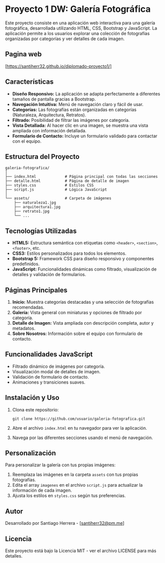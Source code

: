 # Proyecto 1 DW: Galería Fotográfica

Este proyecto consiste en una aplicación web interactiva para una galería fotográfica, desarrollada utilizando HTML, CSS, Bootstrap y JavaScript. La aplicación permite a los usuarios explorar una colección de fotografías organizadas por categorías y ver detalles de cada imagen.

## Pagina web

[https://santiherr32.github.io/diplomado-proyecto1/]

## Características

- **Diseño Responsivo:** La aplicación se adapta perfectamente a diferentes tamaños de pantalla gracias a Bootstrap.
- **Navegación Intuitiva:** Menú de navegación claro y fácil de usar.
- **Categorías:** Las fotografías están organizadas en categorías (Naturaleza, Arquitectura, Retratos).
- **Filtrado:** Posibilidad de filtrar las imágenes por categoría.
- **Vista Detallada:** Al hacer clic en una imagen, se muestra una vista ampliada con información detallada.
- **Formulario de Contacto:** Incluye un formulario validado para contactar con el equipo.

## Estructura del Proyecto

```
galeria-fotografica/
│
├── index.html             # Página principal con todas las secciones
├── detalle.html           # Página de detalle de imagen
├── styles.css             # Estilos CSS
├── script.js              # Lógica JavaScript
│
└── assets/                # Carpeta de imágenes
    ├── naturaleza1.jpg
    ├── arquitectura1.jpg
    ├── retrato1.jpg
    └── ...
```

## Tecnologías Utilizadas

- **HTML5:** Estructura semántica con etiquetas como `<header>`, `<section>`, `<footer>`, etc.
- **CSS3:** Estilos personalizados para todos los elementos.
- **Bootstrap 5:** Framework CSS para diseño responsivo y componentes predefinidos.
- **JavaScript:** Funcionalidades dinámicas como filtrado, visualización de detalles y validación de formularios.

## Páginas Principales

1. **Inicio:** Muestra categorías destacadas y una selección de fotografías recomendadas.
2. **Galería:** Vista general con miniaturas y opciones de filtrado por categoría.
3. **Detalle de Imagen:** Vista ampliada con descripción completa, autor y metadatos.
4. **Sobre Nosotros:** Información sobre el equipo con formulario de contacto.

## Funcionalidades JavaScript

- Filtrado dinámico de imágenes por categoría.
- Visualización modal de detalles de imagen.
- Validación de formulario de contacto.
- Animaciones y transiciones suaves.

## Instalación y Uso

1. Clona este repositorio:
   ```
   git clone https://github.com/usuario/galeria-fotografica.git
   ```

2. Abre el archivo `index.html` en tu navegador para ver la aplicación.

3. Navega por las diferentes secciones usando el menú de navegación.

## Personalización

Para personalizar la galería con tus propias imágenes:

1. Reemplaza las imágenes en la carpeta `assets` con tus propias fotografías.
2. Edita el array `imagenes` en el archivo `script.js` para actualizar la información de cada imagen.
3. Ajusta los estilos en `styles.css` según tus preferencias.

## Autor

Desarrollado por Santiago Herrera - [santiherr32@pm.me]

## Licencia

Este proyecto está bajo la Licencia MIT - ver el archivo LICENSE para más detalles.
